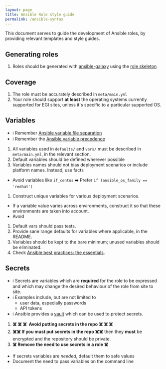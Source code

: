 ```yaml
---
layout: page
title: Ansible Role style guide
permalink: /ansible-syntax
---
```


This document serves to guide the development of Ansible roles, by providing relevant templates and style guides.

## Generating roles

  1. Roles should be generated with [ansible-galaxy](http://docs.ansible.com/ansible/latest/cli/ansible-galaxy.html) using the
 [role skeleton](role-skeleton/)

## Coverage

  1. The role must be accurately described in `meta/main.yml`
  1. Your role should support **at least** the operating systems currently supported for EGI sites, unless it's specific to a particular supported OS.

## Variables

- ℹ️ Remember [Ansible variable file separation](http://docs.ansible.com/ansible/latest/user_guide/playbooks_variables.html?highlight=variable%20precedence#variable-file-separation)
- ℹ️ Remember the [Ansible variable precedence](http://docs.ansible.com/ansible/latest/user_guide/playbooks_variables.html?highlight=variable%20precedence#variable-precedence-where-should-i-put-a-variable)

1. All variables used in `defaults/` and `vars/` must be described in `meta/main.yml`, in the relevant section.
1. Default variables should be defined wherever possible
1. Variables names should not bias deployment scenarios or include platform names. Instead, use facts
  - Avoid variables like `if_centos` ➡️ Prefer `if (ansible_os_family == 'redhat')`
1. Construct unique variables for various deployment scenarios.
  - If a variable value varies across environments, construct it so that these environments are taken into account.
  - Avoid
1. Default vars should pass tests.
1. Provide sane range defaults for variables where applicable, in the README.
1. Variables should be kept to the bare minimum; unused variables should be eliminated.
1. Check [Ansible best practices: the essentials](https://www.ansible.com/blog/ansible-best-practices-essentials).

## Secrets

- ℹ️  Secrets are variables which are **required** for the role to be
      expressed and which may change the desired behaviour of the role
      from site to site.
- ℹ️ Examples include, but are not limited to
  - user data, especially passwords
  - API tokens
- ℹ️ Ansible provides a [vault](http://docs.ansible.com/ansible/latest/user_guide/vault.html) which can be used to protect secrets.

1. **☠️ ☠️ ️☠️️ ️ ️Avoid putting secrets in the repo ☠️ ☠️ ☠️ ️**
1. **☠️️☠️️ If you must put secrets in the repo ☠️️☠️️** then they **must** be
    encrypted and the repository should be private.
1. **☠️️ Remove the need to use secrets in a role️️ ☠️**
  - If secrets variables are _needed_, default them to safe values
  - Document the need to pass variables on the command line
